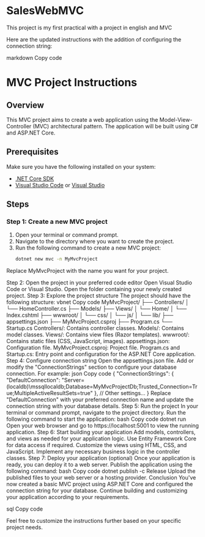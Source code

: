 # SalesWebMVC
This project is my first practical with a project in english and MVC

Here are the updated instructions with the addition of configuring the connection string:

markdown
Copy code
# MVC Project Instructions

## Overview
This MVC project aims to create a web application using the Model-View-Controller (MVC) architectural pattern. The application will be built using C# and ASP.NET Core.

## Prerequisites
Make sure you have the following installed on your system:
- [.NET Core SDK](https://dotnet.microsoft.com/download)
- [Visual Studio Code](https://code.visualstudio.com/) or [Visual Studio](https://visualstudio.microsoft.com/)

## Steps

### Step 1: Create a new MVC project
1. Open your terminal or command prompt.
2. Navigate to the directory where you want to create the project.
3. Run the following command to create a new MVC project:
   ```bash
   dotnet new mvc -n MyMvcProject
Replace MyMvcProject with the name you want for your project.

Step 2: Open the project in your preferred code editor
Open Visual Studio Code or Visual Studio.
Open the folder containing your newly created project.
Step 3: Explore the project structure
The project should have the following structure:
vbnet
Copy code
MyMvcProject/
├── Controllers/
│   └── HomeController.cs
├── Models/
├── Views/
│   └── Home/
│       └── Index.cshtml
├── wwwroot/
│   └── css/
│   └── js/
│   └── lib/
├── appsettings.json
├── MyMvcProject.csproj
├── Program.cs
└── Startup.cs
Controllers/: Contains controller classes.
Models/: Contains model classes.
Views/: Contains view files (Razor templates).
wwwroot/: Contains static files (CSS, JavaScript, images).
appsettings.json: Configuration file.
MyMvcProject.csproj: Project file.
Program.cs and Startup.cs: Entry point and configuration for the ASP.NET Core application.
Step 4: Configure connection string
Open the appsettings.json file.
Add or modify the "ConnectionStrings" section to configure your database connection. For example:
json
Copy code
{
  "ConnectionStrings": {
    "DefaultConnection": "Server=(localdb)\\mssqllocaldb;Database=MyMvcProjectDb;Trusted_Connection=True;MultipleActiveResultSets=true"
  },
  // Other settings...
}
Replace "DefaultConnection" with your preferred connection name and update the connection string with your database details.
Step 5: Run the project
In your terminal or command prompt, navigate to the project directory.
Run the following command to start the application:
bash
Copy code
dotnet run
Open your web browser and go to https://localhost:5001 to view the running application.
Step 6: Start building your application
Add models, controllers, and views as needed for your application logic.
Use Entity Framework Core for data access if required.
Customize the views using HTML, CSS, and JavaScript.
Implement any necessary business logic in the controller classes.
Step 7: Deploy your application (optional)
Once your application is ready, you can deploy it to a web server.
Publish the application using the following command:
bash
Copy code
dotnet publish -c Release
Upload the published files to your web server or a hosting provider.
Conclusion
You've now created a basic MVC project using ASP.NET Core and configured the connection string for your database. Continue building and customizing your application according to your requirements.

sql
Copy code

Feel free to customize the instructions further based on your specific project needs.





